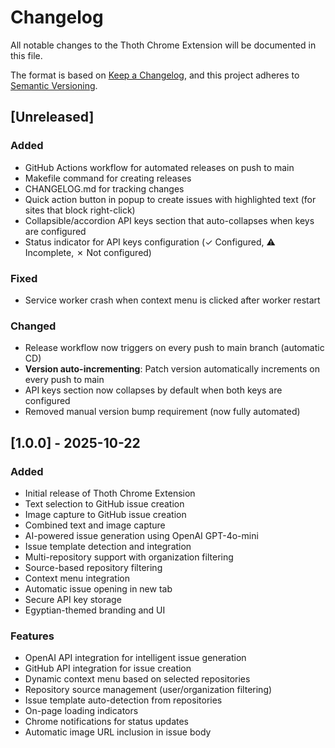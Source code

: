 # Changelog

All notable changes to the Thoth Chrome Extension will be documented in this file.

The format is based on [Keep a Changelog](https://keepachangelog.com/en/1.0.0/),
and this project adheres to [Semantic Versioning](https://semver.org/spec/v2.0.0.html).

## [Unreleased]

### Added
- GitHub Actions workflow for automated releases on push to main
- Makefile command for creating releases
- CHANGELOG.md for tracking changes
- Quick action button in popup to create issues with highlighted text (for sites that block right-click)
- Collapsible/accordion API keys section that auto-collapses when keys are configured
- Status indicator for API keys configuration (✓ Configured, ⚠ Incomplete, ✗ Not configured)

### Fixed
- Service worker crash when context menu is clicked after worker restart

### Changed
- Release workflow now triggers on every push to main branch (automatic CD)
- **Version auto-incrementing**: Patch version automatically increments on every push to main
- API keys section now collapses by default when both keys are configured
- Removed manual version bump requirement (now fully automated)

## [1.0.0] - 2025-10-22

### Added
- Initial release of Thoth Chrome Extension
- Text selection to GitHub issue creation
- Image capture to GitHub issue creation
- Combined text and image capture
- AI-powered issue generation using OpenAI GPT-4o-mini
- Issue template detection and integration
- Multi-repository support with organization filtering
- Source-based repository filtering
- Context menu integration
- Automatic issue opening in new tab
- Secure API key storage
- Egyptian-themed branding and UI

### Features
- OpenAI API integration for intelligent issue generation
- GitHub API integration for issue creation
- Dynamic context menu based on selected repositories
- Repository source management (user/organization filtering)
- Issue template auto-detection from repositories
- On-page loading indicators
- Chrome notifications for status updates
- Automatic image URL inclusion in issue body
